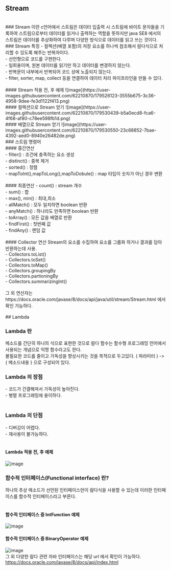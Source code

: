 

## Stream
<br>
### Stream 이란
c언어에서 스트림은 데이터 입출력 시 스트림에 바이트 문자들을 기록하여 스트림으로부터 데이터를 읽거나 출력하는 역할을 뜻하지만 
java SE8 에서의 스트림은 데이터를 추상화하여 다루며 다양한 방식으로 데이터를 읽고 쓰는 것이다.
<br>
### Stream 특징
-&nbsp;컬렉션(배열 포함)의 저장 요소를 하나씩 참조해서 람다식으로 처리할 수 있도록 해주는 반복자이다.<br>
-&nbsp;선언형으로 코드를 구현한다.<br>
-&nbsp;일회용이며, 원본 데이터를 읽기만 하고 데이터를 변경하지 않는다.<br>
-&nbsp;반복문이 내부에서 반복되어 코드 상에 노출되지 않는다.<br>
-&nbsp;filter, sorter, map, collect 등을 연결하여 데이터 처리 파이프라인을 만들 수 있다.<br>
<br>
#### Stream 적용 전, 후 예제
![image](https://user-images.githubusercontent.com/62210870/179526123-3555b675-3c36-4958-9dee-fe3d1122f413.png)
<br>
#### 컬렉션으로 Stream 얻기
![image](https://user-images.githubusercontent.com/62210870/179530439-b5a0ecd8-fca6-4f68-af80-c78ee598fb1d.png)
<br>
#### 배열으로 Stream 얻기
![image](https://user-images.githubusercontent.com/62210870/179530550-23c68852-7bae-4392-aed0-8940e26482de.png)
<br>
### 스트림 명령어
<br>
#### 중간연산 
<br>-&nbsp;filter() : 조건에 충족하는 요소 생성<br>
-&nbsp;distinct() : 중복 제거<br>
-&nbsp;sorted() : 정렬<br>
-&nbsp;mapToInt(),mapToLong(),mapToDobule() : map 타입이 숫자가 아닌 경우 변환<br>
<br>
#### 최종연산
-&nbsp;count() : stream 개수<br>
-&nbsp;sum() : 합<br>
-&nbsp;max(), min() : 최대,최소<br>
-&nbsp;allMatch() : 모두 일치하면 boolean 반환<br>
-&nbsp;anyMatch() : 하나라도 만족하면 boolean 반환<br>
-&nbsp;toArray() : 모든 값을 배열로 반환<br>
-&nbsp;findFirst() : 첫번째 값<br>
-&nbsp;findAny() : 랜덤 값<br>
<br>
#### Collector 연산 
Stream의 요소를 수집하여 요소를 그룹화 하거나 결과를 담아 반환하는데 사용.<br>
-&nbsp;Collectors.toList()<br>
-&nbsp;Collectors.toSet()<br>
-&nbsp;Collectors.toMap()<br>
-&nbsp;Collectors.groupingBy<br>
-&nbsp;Collectors.partioningBy<br>
-&nbsp;Collectors.summarizingInt()<br>
<br>
그 외 연산자는 https://docs.oracle.com/javase/8/docs/api/java/util/stream/Stream.html 에서 확인 가능하다.
<br>
<br>
## Lambda
<br>

### Lambda 란
메소드를 간단히 하나의 식으로 표현한 것으로 람다 함수는 함수형 프로그래밍 언어에서 사용되는 개념으로 익명 함수라고도 한다.<br>
불필요한 코드를 줄이고 가독성을 향상시키는 것을 목적으로 두고있다. 
( 파라미터 ) -> { 메소드내용 } 으로 구성되어 있다.
<br>
### Lambda 의 장점
-&nbsp;코드가 간결해져서 가독성이 높아진다.<br>
-&nbsp;병렬 프로그래밍에 용이하다.<br>
<br>
### Lambda 의 단점
-&nbsp;디버깅이 어렵다.<br>
-&nbsp;재사용이 불가능하다.<br>
<br>
#### Lambda 적용 전, 후 예제
![image](https://user-images.githubusercontent.com/62210870/179531459-16499f68-b186-4630-b1fa-5a13db33713b.png)
<br>
### 함수적 인터페이스(Functional interface) 란?
하나의 추상 메소드가 선언된 인터페이스만이 람다식을 사용할 수 있는데 이러한 인터페이스를 함수적 인터페이스라고 부른다.<br>
<br>
#### 함수적 인터페이스 중 IntFunction 예제
![image](https://user-images.githubusercontent.com/62210870/179541346-c4c2a700-f844-4fc7-8438-3c15ecd0be1a.png)
<br>
#### 함수적 인터페이스 중 BinaryOperator 예제
![image](https://user-images.githubusercontent.com/62210870/179541452-35ac8c0e-cf5c-41e2-86ad-7be8ae71fb1d.png)
<br>
그 외 다양한 람다 관련 자바 인터페이스는 해당 url 에서 확인이 가능하다. https://docs.oracle.com/javase/8/docs/api/index.html 

<br>
